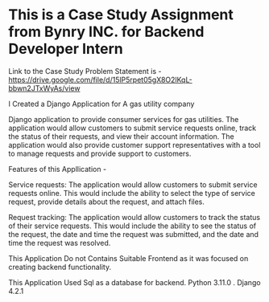 # This is a Case Study Assignment from Bynry INC. for Backend Developer Intern

Link to the Case Study Problem Statement is - https://drive.google.com/file/d/15lP5rpet05gX8O2lKqL-bbwn2JTxWyAs/view

I Created a Django Application for A gas utility company

Django application to provide consumer services for gas utilities. The application would allow customers to submit service requests online, track the status of their requests, and view their account information. The application would also provide customer support representatives with a tool to manage requests and provide support to customers.

Features of this Appllication -

Service requests: The application would allow customers to submit service requests online. This would include the ability to select the type of service request, provide details about the request, and attach files.

Request tracking: The application would allow customers to track the status of their service requests. This would include the ability to see the status of the request, the date and time the request was submitted, and the date and time the request was resolved.

This Application Do not Contains Suitable Frontend as it was focused on creating backend functionality.

This Application Used Sql as a database for backend. Python 3.11.0 . Django 4.2.1
